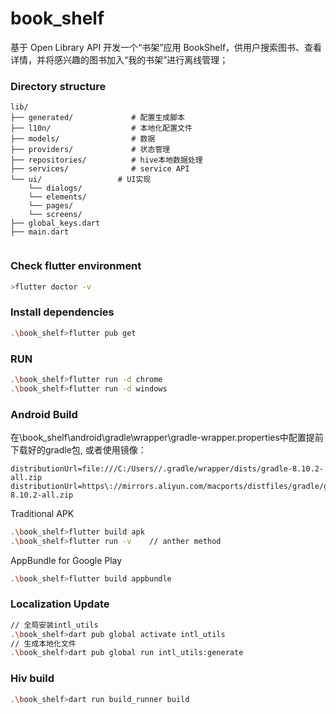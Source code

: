 # book_shelf

基于 Open Library API 开发一个“书架”应用 BookShelf，供用户搜索图书、查看详情，并将感兴趣的图书加入“我的书架”进行离线管理；



### Directory structure

```
lib/
├── generated/             # 配置生成脚本
├── l10n/                  # 本地化配置文件
├── models/                # 数据
├── providers/             # 状态管理
├── repositories/          # hive本地数据处理
├── services/              # service API
└── ui/                 # UI实现
    └── dialogs/  
    └── elements/  
    └── pages/ 
    └── screens/ 
├── global_keys.dart 
├── main.dart  
            
```

### Check flutter environment

```bash
>flutter doctor -v
```

### Install dependencies

```bash
.\book_shelf>flutter pub get
```

### RUN

```bash
.\book_shelf>flutter run -d chrome
.\book_shelf>flutter run -d windows


```

### Android Build

在\book_shelf\android\gradle\wrapper\gradle-wrapper.properties中配置提前下载好的gradle包, 或者使用镜像：

```properties
distributionUrl=file:///C:/Users//.gradle/wrapper/dists/gradle-8.10.2-all.zip
distributionUrl=https\://mirrors.aliyun.com/macports/distfiles/gradle/gradle-8.10.2-all.zip
```



Traditional APK

```bash
.\book_shelf>flutter build apk
.\book_shelf>flutter run -v    // anther method
```

AppBundle for Google Play

```bash
.\book_shelf>flutter build appbundle
```

### Localization Update

```bash
// 全局安装intl_utils
.\book_shelf>dart pub global activate intl_utils
// 生成本地化文件
.\book_shelf>dart pub global run intl_utils:generate
```

### Hiv build

```bash
.\book_shelf>dart run build_runner build
```
